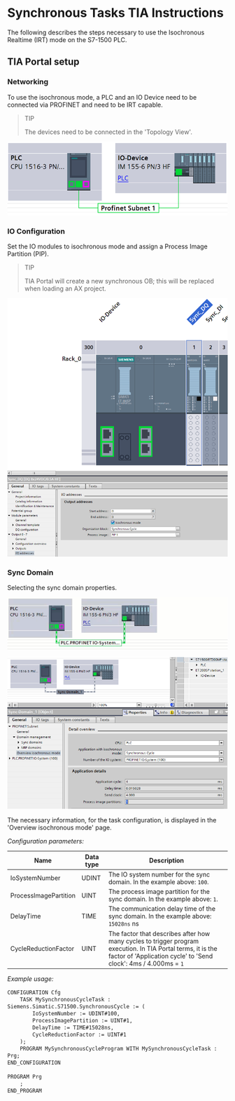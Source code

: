 # Synchronous Tasks TIA Instructions

The following describes the steps necessary to use the Isochronous Realtime (IRT) mode on the S7-1500 PLC.

## TIA Portal setup

### Networking

To use the isochronous mode, a PLC and an IO Device need to be connected via PROFINET and need to be IRT capable.

> TIP
>
> The devices need to be connected in the 'Topology View'.

![profinet network](../images/synchronous-tasks-tia/profinetNetwork.png)

### IO Configuration

Set the IO modules to isochronous mode and assign a Process Image Partition (PIP).

> TIP
>
> TIA Portal will create a new synchronous OB; this will be replaced when loading an AX project.

![io configuration](../images/synchronous-tasks-tia/ioConfig.png)

### Sync Domain

Selecting the sync domain properties.

![select sync domain](../images/synchronous-tasks-tia/selectSyncDomain.gif)

![sync domain properties](../images/synchronous-tasks-tia/syncDomain.png)

The necessary information, for the task configuration, is displayed in the 'Overview isochronous mode' page.

_Configuration parameters:_

| Name                  | Data type | Description                                                                                                                                                                     |
| --------------------- | --------- | ------------------------------------------------------------------------------------------------------------------------------------------------------------------------------- |
| IoSystemNumber        | UDINT     | The IO system number for the sync domain. In the example above: `100`.                                                                                                          |
| ProcessImagePartition | UINT      | The process image partition for the sync domain. In the example above: `1`.                                                                                                     |
| DelayTime             | TIME      | The communication delay time of the sync domain. In the example above: `15028ns` ns                                                                                             |
| CycleReductionFactor  | UINT      | The factor that describes after how many cycles to trigger program execution. In TIA Portal terms, it is the factor of 'Application cycle' to 'Send clock': 4ms / 4.000ms = `1` |

_Example usage:_

```iecst
CONFIGURATION Cfg
    TASK MySynchronousCycleTask : Siemens.Simatic.S71500.SynchronousCycle := (
        IoSystemNumber := UDINT#100,
        ProcessImagePartition := UINT#1,
        DelayTime := TIME#15028ns,
        CycleReductionFactor := UINT#1
    );
    PROGRAM MySynchronousCycleProgram WITH MySynchronousCycleTask : Prg;
END_CONFIGURATION

PROGRAM Prg
    ;
END_PROGRAM
```

